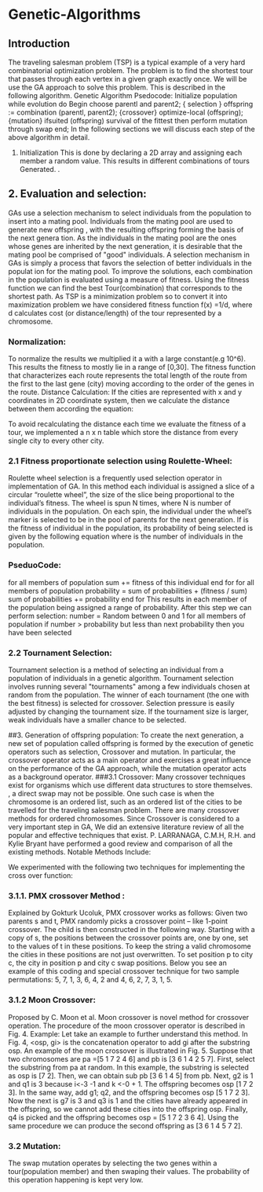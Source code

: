 # Genetic-Algorithms

## Introduction

The traveling salesman problem (TSP) is a typical example of a very hard combinatorial optimization problem. The problem is to find the shortest tour that passes through each vertex in a given graph exactly once.  We will be use the GA approach to solve this problem. This is described in the following algorithm. 
Genetic Algorithm Psedocode:
Initialize population 
while evolution do 
Begin
 	choose parentl and parent2; { selection }
 	offspring := combination (parentl, parent2); 
{crossover} optimize-local (offspring); 
{mutation} ifsuited (offspring)  survival of the fittest 
then perform mutation through swap
 end;
In the following sections we will discuss each step of the above algorithm in detail. 
1. Initialization
This is done by declaring a 2D array and assigning each member a random value. This results in different combinations of tours Generated. . 
## 2. Evaluation and selection:
GAs use a selection mechanism to select individuals from the population to insert into a mating pool. Individuals from the mating pool are used to generate new offspring , with the resulting offspring forming the basis of the next genera tion. As the individuals in the mating pool are the ones whose genes are inherited by the next generation, it is desirable that the mating pool be comprised of "good" individuals. A selection mechanism in GAs is simply a process that favors the selection of better individuals in the populat ion for the mating pool.
To improve the solutions, each combination in the population is evaluated using a measure of fitness. Using the fitness function we can find the best Tour(combination) that corresponds to the shortest path. 
As TSP is a minimization problem so to convert it into maximization problem we have considered fitness function f(x) =1/d, where d calculates cost (or distance/length) of the tour represented by a chromosome. 

### Normalization:
To normalize the results we multiplied it a with a large constant(e.g 10^6). This results the fitness to mostly lie in a range of [0,30]. The fitness function that characterizes each route represents the total length of the route from the first to the last gene (city) moving according to the order of the genes in the route.
Distance Calculation:
 If the cities are represented with x and y coordinates in 2D coordinate system, then we calculate the distance between them according the equation: 
 
To avoid recalculating the distance each time we evaluate the fitness of a tour, we implemented a n x n table which store the distance from every single city to every other city. 
### 2.1 Fitness proportionate selection using Roulette-Wheel:
Roulette wheel selection is a frequently used selection operator in implementation of GA. In this method each individual is assigned a slice of a circular “roulette wheel”, the size of the slice being proportional to the individual’s fitness. The wheel is spun N times, where N is number of individuals in the population. On each spin, the individual under the wheel’s marker is selected to be in the pool of parents for the next generation.
 If   is the fitness of individual   in the population, its probability of being selected is given by the following equation where   is the number of individuals in the population.
 
### PseduoCode:
for all members of population
    sum += fitness of this individual
end for
for all members of population
    probability = sum of probabilities + (fitness / sum)
    sum of probabilities += probability
end for
This results in each member of the population being assigned a range of probability. After this step we can perform selection:
        number = Random between 0 and 1
        for all members of population
 if number > probability but less than next probability 
                then you have been selected
### 2.2 Tournament Selection:
Tournament selection is a method of selecting an individual from a population of individuals in a genetic algorithm. Tournament selection involves running several "tournaments" among a few individuals chosen at random from the population. The winner of each tournament (the one with the best fitness) is selected for crossover. Selection pressure is easily adjusted by changing the tournament size. If the tournament size is larger, weak individuals have a smaller chance to be selected. 

##3. Generation of offspring population:
To create the next generation, a new set of population called offspring is formed by the execution of genetic operators such as selection, Crossover and mutation. In particular, the crossover operator acts as a main operator and exercises a great influence on the performance of the GA approach, while the mutation operator acts as a background operator.
###3.1 Crossover:
Many crossover techniques exist for organisms which use different data structures to store themselves. , a direct swap may not be possible. One such case is when the chromosome is an ordered list, such as an ordered list of the cities to be travelled for the traveling salesman problem. There are many crossover methods for ordered chromosomes. 
Since Crossover is considered to a very important step in GA, We did an extensive literature review of all the popular and effective techniques that exist.
P. LARRANAGA, C.M.H, R.H. and Kylie Bryant have performed a good review and comparison of all the existing methods. Notable Methods Include: 
 

We experimented with the following two techniques for implementing the cross over function:
### 3.1.1. PMX crossover Method : 
Explained by Gokturk  Ucoluk, PMX crossover works as follows:
 Given two parents s and t, PMX randomly picks a crossover point – like 1-point crossover. The child is then constructed in the following way. Starting with a copy of s, the positions between the crossover points are, one by one, set to the values of t in these positions. To keep the string a valid chromosome the cities in these positions are not just overwritten. To set position p to city c, the city in position p and city c swap positions. Below you see an example of this coding and special crossover technique for two sample permutations: 5, 7, 1, 3, 6, 4, 2 and 4, 6, 2, 7, 3, 1, 5.
 
### 3.1.2 Moon Crossover:
Proposed by C. Moon et al. Moon crossover is novel method for crossover operation. The procedure of the moon crossover operator is described in Fig. 4. 
Example:  Let take an example to further understand this method. In Fig. 4, <osp, gi> is the concatenation operator to add gi after the substring osp. An example of the moon crossover is illustrated in Fig. 5. Suppose that two chromosomes are pa =[5 1 7 2 4 6] and pb is  [3 6 1 4 2 5 7]. First, select the substring from pa at random. In this example, the substring is selected as osp is [7 2]. Then, we can obtain sub pb [3 6 1 4 5] from pb. Next, g2 is 1 and q1 is 3 because i<-3 -1 and k <-0 + 1. The offspring becomes osp [1 7 2 3]. In the same way, add g1; q2, and the offspring becomes osp [5 1 7 2 3]. Now the next is g7 is 3 and q3 is  1 and the cities have already appeared in the offspring, so we cannot add these cities into the offspring osp. Finally, q4 is picked and the offspring becomes osp = [5 1 7 2 3 6 4]. Using the same procedure we can produce the second offspring as [3 6 1 4 5 7 2]. 

 
### 3.2 Mutation:
The swap mutation operates by selecting the two genes within a tour(population member) and then swaping their values. The probability of this operation happening is kept very low. 
 

